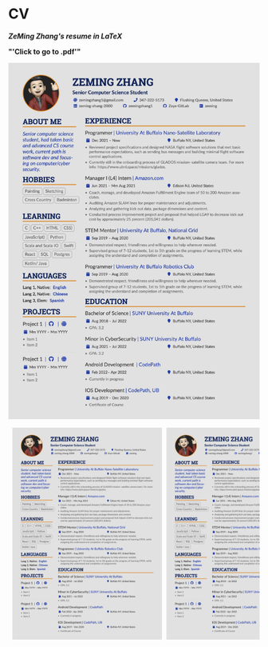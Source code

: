 # **CV**

***ZeMing Zhang's resume in LaTeX***

**"'Click to go to .pdf'"**

[![Zay](https://github.com/zemingzhang1/CV/blob/main/ZeMing-Zhang.jpg)](https://github.com/zemingzhang1/CV/blob/main/ZeMing-Zhang.pdf)




<div class="table-wrapper" markdown="block">
  <pre> <img src="https://github.com/zemingzhang1/CV/blob/main/ZeMing-Zhang.jpg" width = 300/> <img src="https://github.com/zemingzhang1/CV/blob/main/ZeMing-Zhang.jpg" width = 300/> <img src="https://github.com/zemingzhang1/CV/blob/main/ZeMing-Zhang.jpg" width = 300/> <img src="https://github.com/zemingzhang1/CV/blob/main/ZeMing-Zhang.jpg" width = 300/> <img src="https://github.com/zemingzhang1/CV/blob/main/ZeMing-Zhang.jpg" width = 300/> <img src="https://github.com/zemingzhang1/CV/blob/main/ZeMing-Zhang.jpg" width = 300/> <img src="https://github.com/zemingzhang1/CV/blob/main/ZeMing-Zhang.jpg" width = 300/> <img src="https://github.com/zemingzhang1/CV/blob/main/ZeMing-Zhang.jpg" width = 300/> <img src="https://github.com/zemingzhang1/CV/blob/main/ZeMing-Zhang.jpg" width = 300/> <img src="https://github.com/zemingzhang1/CV/blob/main/ZeMing-Zhang.jpg" width = 300/> <img src="https://github.com/zemingzhang1/CV/blob/main/ZeMing-Zhang.jpg" width = 300/> <img src="https://github.com/zemingzhang1/CV/blob/main/ZeMing-Zhang.jpg" width = 300/> 
  </pre>
</div>
